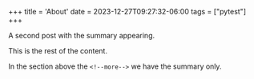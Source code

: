 +++
title = 'About'
date = 2023-12-27T09:27:32-06:00
tags = ["pytest"]
+++

A second post with the summary appearing.

<!--more-->

This is the rest of the content.

In the section above the `<!--more-->` we have the summary only.
